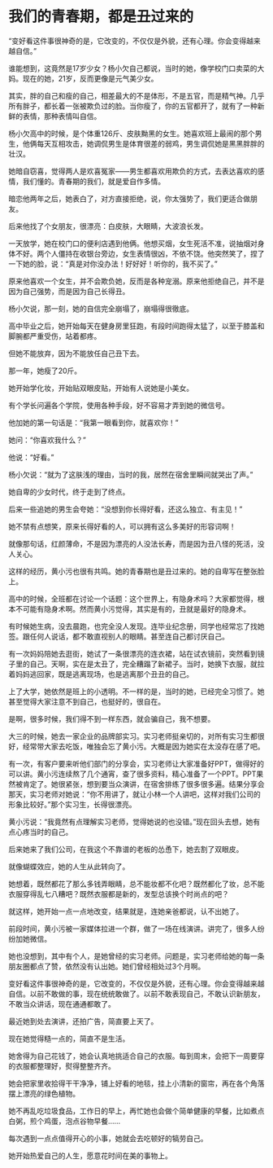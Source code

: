 # 我们的青春期，都是丑过来的

“变好看这件事很神奇的是，它改变的，不仅仅是外貌，还有心理。你会变得越来越自信。” 

谁能想到，这竟然是17岁少女？杨小欠自己都说，当时的她，像学校门口卖菜的大妈。现在的她，21岁，反而更像是元气美少女。 

其实，胖的自己和瘦的自己，相差最大的不是体形，不是五官，而是精气神。几乎所有胖子，都长着一张被欺负过的脸。当你瘦了，你的五官都开了，就有了一种新鲜的表情，那种表情叫自信。 

杨小欠高中的时候，是个体重126斤、皮肤黝黑的女生。她喜欢班上最闹的那个男生，他俩每天互相攻击，她调侃男生是体育很差的弱鸡，男生调侃她是黑黑胖胖的壮汉。 

她暗自窃喜，觉得两人是欢喜冤家——男生都喜欢用欺负的方式，去表达喜欢的感情，我们懂的。青春期的我们，就是爱自作多情。 

暗恋他两年之后，她表白了，对方直接拒绝，说，你太强势了，我们更适合做朋友。 

后来他找了个女朋友，很漂亮：白皮肤，大眼睛，大波浪长发。 

一天放学，她在校门口的便利店遇到他俩。他想买烟，女生死活不准，说抽烟对身体不好。两个人僵持在收银台旁边，女生表情很凶，不依不饶。他突然笑了，捏了一下她的脸，说：“真是对你没办法！好好好！听你的，我不买了。” 

原来他喜欢一个女生，并不会欺负她，反而是各种宠溺。原来他拒绝自己，并不是因为自己强势，而是因为自己长得丑。 

杨小欠说，那一刻，她的自信完全崩塌了，崩塌得很徹底。 

高中毕业之后，她开始每天在健身房里狂跑，有段时间跑得太猛了，以至于膝盖和脚腕都严重受伤，站着都疼。 

但她不能放弃，因为不能放任自己丑下去。 

那一年，她瘦了20斤。 

她开始学化妆，开始贴双眼皮贴，开始有人说她是小美女。 

有个学长问遍各个学院，使用各种手段，好不容易才弄到她的微信号。 

他加她的第一句话是：“我第一眼看到你，就喜欢你！” 

她问：“你喜欢我什么？” 

他说：“好看。” 

杨小欠说：“就为了这肤浅的理由，当时的我，居然在宿舍里瞬间就哭出了声。” 

她自卑的少女时代，终于走到了终点。 

后来一些追她的男生会夸她：“没想到你长得好看，还这么独立、有主见！” 

她不禁有点想笑，原来长得好看的人，可以拥有这么多美好的形容词啊！ 

就像那句话，红颜薄命，不是因为漂亮的人没法长寿，而是因为丑八怪的死活，没人关心。 

这样的经历，黄小污也很有共鸣。她的青春期也是丑过来的。她的自卑写在整张脸上。 

高中的时候，全班都在讨论一个话题：这个世界上，有隐身术吗？大家都觉得，根本不可能有隐身术啊。然而黄小污觉得，其实是有的，丑就是最好的隐身术。 

有时候她生病，没去晨跑，也完全没人发现。连毕业纪念册，同学也经常忘了找她签。跟任何人说话，都不敢直视别人的眼睛。甚至连自己都讨厌自己。 

有一次妈妈陪她去逛街，她试了一条很漂亮的连衣裙，站在试衣镜前，突然看到镜子里的自己。天啊，实在是太丑了，完全糟蹋了新裙子。当时，她换下衣服，就拉着妈妈逃回家，既是逃离现场，也是逃离那个丑丑的自己。 

上了大学，她依然是班上的小透明。不一样的是，当时的她，已经完全习惯了。她甚至觉得大家注意不到自己，也挺好的，很自在。 

是啊，很多时候，我们得不到一样东西，就会骗自己，我不想要。 

大三的时候，她去一家企业的品牌部实习。实习老师挺亲切的，对所有实习生都很好，经常带大家去吃饭，唯独会忘了黄小污。大概是因为她实在太没存在感了吧。 

有一次，有客户要来听他们部门的分享会，实习老师让大家准备好PPT，做得好的可以讲。黄小污连续熬了几个通宵，查了很多资料，精心准备了一个PPT。PPT果然被肯定了。她很紧张，想到要当众演讲，在宿舍排练了很多很多遍。结果分享会那天，实习老师对她说：“你不用讲了，就让小林一个人讲吧，这样对我们公司的形象比较好。”那个实习生，长得很漂亮。 

黄小污说：“我竟然有点理解实习老师，觉得她说的也没错。”现在回头去想，她有点心疼当时的自己。 

后来她来了我们公司，在我这个不靠谱的老板的怂恿下，她去割了双眼皮。 

就像蝴蝶效应，她的人生从此转向了。 

她想着，既然都花了那么多钱弄眼睛，总不能妆都不化吧？既然都化了妆，总不能衣服穿得乱七八糟吧？既然衣服都是新的，发型总该换个时尚点的吧？ 

就这样，她开始一点一点地改变，结果就是，连她亲爸都说，认不出她了。 

前段时间，黄小污被一家媒体拉进一个群，做了一场在线演讲。讲完了，很多人纷纷加她微信。 

她也没想到，其中有个人，是她曾经的实习老师。问题是，实习老师给她的每一条朋友圈都点了赞，依然没有认出她。她们曾经相处过3个月啊。 

变好看这件事很神奇的是，它改变的，不仅仅是外貌，还有心理。你会变得越来越自信。以前不敢做的事，现在统统敢做了。以前不敢表现自己，不敢认识新朋友，不敢当众讲话，现在通通都敢了。 

最近她到处去演讲，还拍广告，简直要上天了。 

现在她觉得糙一点的，简直不是生活。 

她舍得为自己花钱了，她会认真地挑适合自己的衣服。每到周末，会把下一周要穿的衣服都整理好，熨得整整齐齐。 

她会把家里收拾得干干净净，铺上好看的地毯，挂上小清新的窗帘，再在各个角落摆上漂亮的绿色植物。 

她不再乱吃垃圾食品，工作日的早上，再忙她也会做个简单健康的早餐，比如煮点白粥，煎个鸡蛋，泡点谷物早餐…… 

每次遇到一点点值得开心的小事，她就会去吃顿好的犒劳自己。 

她开始热爱自己的人生，愿意花时间在美的事物上。